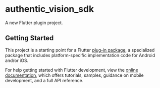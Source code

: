 # authentic_vision_sdk

A new Flutter plugin project.

## Getting Started

This project is a starting point for a Flutter
[plug-in package](https://flutter.dev/developing-packages/),
a specialized package that includes platform-specific implementation code for
Android and/or iOS.

For help getting started with Flutter development, view the
[online documentation](https://flutter.dev/docs), which offers tutorials,
samples, guidance on mobile development, and a full API reference.

